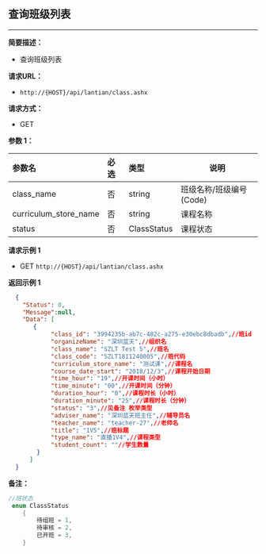     
## 查询班级列表
--------------------
**简要描述：** 

- 查询班级列表

**请求URL：** 
- `http://{HOST}/api/lantian/class.ashx`
<!-- - `http://{HOST}/api/lantian/class.ashx?class_id={class_id}` -->
  
**请求方式：**
- GET 

**参数 1：** 

|参数名|必选|类型|说明|
|:----    |:---|:----- |-----   |
|class_name    |否  |string |班级名称/班级编号(Code)   |
|curriculum_store_name    |否  |string |课程名称   |
|status    |否  |ClassStatus |课程状态   |

 **请求示例 1**

- GET `http://{HOST}/api/lantian/class.ashx`

 **返回示例 1**

``` json
  {
    "Status": 0,
    "Message":null,
    "Data": [
       {
            "class_id": "3994235b-ab7c-482c-a275-e30ebc8dbadb",//班id
            "organizeName": "深圳蓝天",//组织名
            "class_name": "SZLT Test 5",//班名
            "class_code": "SZLT1811240005",//班代码
            "curriculum_store_name": "测试课",//课程名
            "course_date_start": "2018/12/3",//课程开始日期
            "time_hour": "19",//开课时间（小时）
            "time_minute": "00",//开课时间（分钟）
            "duration_hour": "0",//课程时长（小时）
            "duration_minute": "25",//课程时长（分钟）
            "status": "3",//见备注 枚举类型
            "adviser_name": "深圳蓝天班主任",//辅导员名
            "teacher_name": "teacher-27",//老师名
            "title": "1V5",//班标题
            "type_name": "直播1V4",//课程类型
            "student_count": ""//学生数量
        }
      ]
  }
```

<!-- **参数 2：** 

|参数名|必选|类型|说明|
|:----    |:---|:----- |-----   |
|class_id |否  |string |班级id   |

 **请求示例 2**

- GET `http://{HOST}/api/lantian/class.ashx?class_id=3994235b-ab7c-482c-a275-e30ebc8dbadb`
- 未作实现

 **返回示例 2**

``` json
  {
    "Status": 0,
    "Message":null,
    "Data": {}
  }
``` -->


**备注：** 
``` csharp
//班状态
 enum ClassStatus
    {
        待组班 = 1,
        待审核 = 2,
        已开班 = 3,
    }
```